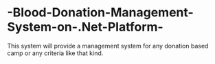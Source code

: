 # -Blood-Donation-Management-System-on-.Net-Platform-
This system will provide a management system for any donation based camp or any criteria like that kind.
